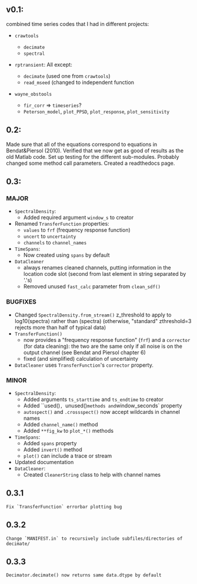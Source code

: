 ## v0.1:

combined time series codes that I had in different projects:

- `crawtools`
    - `decimate` 
    - `spectral`

- `rptransient`: All except:
    - `decimate` (used one from `crawtools`)
    - `read_mseed` (changed to independent function

- `wayne_obstools`
    - `fir_corr` => `timeseries`?
    - `Peterson_model`, `plot_PPSD`, `plot_response`, `plot_sensitivity`

## 0.2:

Made sure that all of the equations correspond to equations in Bendat&Piersol
(2010).  Verified that we now get as good of results as the old Matlab code.
Set up testing for the different sub-modules.  Probably changed some
method call parameters.  Created a readthedocs page.

## 0.3:

### MAJOR

- `SpectralDensity`:
    - Added required argument `window_s` to creator
- Renamed `TransferFunction` properties:
    - `values` to `frf` (frequency response function)
    - `uncert` to `uncertainty`
    - `channels` to `channel_names`
- `TimeSpans`:
    - Now created using `spans` by default
- `DataCleaner`
    - always renames cleaned channels, putting information in the
      location code slot (second from last element in string separated by '.'s)
    - Removed unused `fast_calc` parameter from `clean_sdf()`

### BUGFIXES

- Changed `SpectralDensity.from_stream()` z_threshold to apply to log10(spectra)
  rather than (spectra) (otherwise, "standard" zthreshold=3 rejects more than
  half of typical data)
- `TransferFunction()`
    - now provides a "frequency response function" (`frf`)
      and a `corrector` (for data cleaning): the two are the same only if
      all noise is on the output channel (see Bendat and Piersol chapter 6)
    - fixed (and simplified) calculation of uncertainty
- `DataCleaner` uses `TransferFunction`'s `corrector` property.
  
### MINOR

- `SpectralDensity`:
    - Added arguments `ts_starttime` and `ts_endtime` to creator
    - Added ``used()`, `unused()` methods and `window_seconds` property
    - `autospect()` and `.crossspect()` now accept wildcards in channel names
    - Added `channel_name()` method
    - Added `**fig_kw` to `plot_*()` methods
- `TimeSpans`:
    - Added `spans` property
    - Added `invert()` method
    -  `plot()` can include a trace or stream
- Updated documentation
- `DataCleaner`:
    - Created `CleanerString` class to help with channel names

## 0.3.1
    Fix `TransferFunction` errorbar plotting bug
## 0.3.2
    Change `MANIFEST.in` to recursively include subfiles/directories of decimate/
## 0.3.3
    Decimator.decimate() now returns same data.dtype by default
    